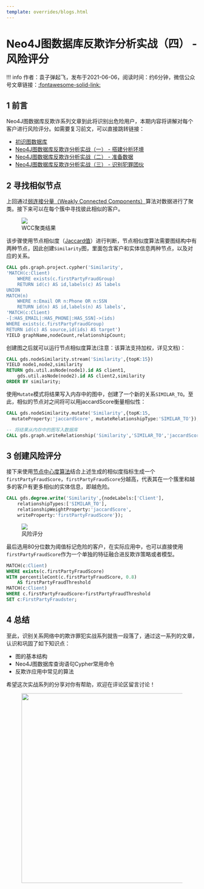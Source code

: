 ```yaml
---
template: overrides/blogs.html
---
```


# Neo4J图数据库反欺诈分析实战（四） - 风险评分

!!! info
    作者：袁子弹起飞，发布于2021-06-06，阅读时间：约6分钟，微信公众号文章链接：[:fontawesome-solid-link:]()

## 1 前言

Neo4J图数据库反欺诈系列文章到此将识别出危险用户，本期内容将讲解对每个客户进行风险评分。如需要复习前文，可以直接跳转链接：

- [初识图数据库](https://mp.weixin.qq.com/s?__biz=MzI4Mjk3NzgxOQ==&mid=2247485112&idx=1&sn=efd4f9b472a3d58378407bb6fad46a2f&chksm=eb90f5ccdce77cda0285d53331834a787364d4458a3588173c9fe8ef6953499362bd64f7c918&token=1650861834&lang=zh_CN#rd)
- [Neo4J图数据库反欺诈分析实战（一） - 搭建分析环境](https://mp.weixin.qq.com/s?__biz=MzI4Mjk3NzgxOQ==&mid=2247485213&idx=1&sn=ed9051c887847bcf35ef6e21af6005f4&chksm=eb90f469dce77d7fa1325810d537e183c65eef7067f20219eee02d6f3667d14554832103986d&token=771475859&lang=zh_CN#rd)
- [Neo4J图数据库反欺诈分析实战（二） - 准备数据](https://mp.weixin.qq.com/s?__biz=MzI4Mjk3NzgxOQ==&mid=2247485256&idx=1&sn=0d87a1d090f7282f85f3d2395372c8ed&chksm=eb90f43cdce77d2af75e6313e945a83f2309743e7e7e0855c99d9ecece6f3d24f3ad06ae80a4&token=771475859&lang=zh_CN#rd)
- [Neo4J图数据库反欺诈分析实战（三） - 识别犯罪团伙](ttps://mp.weixin.qq.com/s?__biz=MzI4Mjk3NzgxOQ==&mid=2247485261&idx=1&sn=9bbe4e099d7e199d749540797e82e443&chksm=eb90f439dce77d2fb5a8f06707844f0eef22667821f97d9e509563a36cebb2ed1903994056dd&token=1481538225&lang=zh_CN#rd)

## 2 寻找相似节点

上回通过[弱连接分量（Weakly Connected Components）](https://neo4j.com/docs/graph-data-science/current/algorithms/wcc/ 'Weakly Connected Components')算法对数据进行了聚类。接下来可以在每个簇中寻找彼此相似的客户。

<figure>
  <img src="https://cdn.jsdelivr.net/gh/BulletTech2021/Pics/img/1_V/cluster_1.png"  />
  <figcaption>WCC聚类结果</figcaption>
</figure>

该步骤使用节点相似度（[Jaccard值](https://neo4j.com/docs/graph-data-science/current/algorithms/node-similarity/#algorithms-node-similarity '节点相似度')）进行判断，节点相似度算法需要图结构中有两种节点，因此创建`Similarity`图，里面包含客户和实体信息两种节点，以及对应的关系。

```sql
CALL gds.graph.project.cypher('Similarity',
'MATCH(c:Client)
    WHERE exists(c.firstPartyFraudGroup)
    RETURN id(c) AS id,labels(c) AS labels
UNION
MATCH(n)
    WHERE n:Email OR n:Phone OR n:SSN
    RETURN id(n) AS id,labels(n) AS labels',
'MATCH(c:Client)
-[:HAS_EMAIL|:HAS_PHONE|:HAS_SSN]->(ids)
WHERE exists(c.firstPartyFraudGroup)
RETURN id(c) AS source,id(ids) AS target')
YIELD graphName,nodeCount,relationshipCount;
```

创建图之后就可以运行节点相似度算法(注意：该算法支持加权，详见文档)：

```sql
CALL gds.nodeSimilarity.stream('Similarity',{topK:15})
YIELD node1,node2,similarity
RETURN gds.util.asNode(node1).id AS client1,
    gds.util.asNode(node2).id AS client2,similarity
ORDER BY similarity;
```

使用`Mutate`模式将结果写入内存中的图中，创建了一个新的关系`SIMILAR_TO`。至此，相似的节点对之间将可以用jaccardScore衡量相似性：

```SQL
CALL gds.nodeSimilarity.mutate('Similarity',{topK:15,
  mutateProperty:'jaccardScore', mutateRelationshipType:'SIMILAR_TO'});

-- 将结果从内存中的图写入数据库
CALL gds.graph.writeRelationship('Similarity','SIMILAR_TO','jaccardScore');
```

## 3 创建风险评分

接下来使用[节点中心度算法](https://neo4j.com/docs/graph-data-science/current/algorithms/degree-centrality/ 'Degree Centrality')结合上述生成的相似度指标生成一个`firstPartyFraudScore`，`firstPartyFraudScore`分越高，代表其在一个簇里和越多的客户有更多相似的实体信息，即越危险。


```SQL
CALL gds.degree.write('Similarity',{nodeLabels:['Client'],
    relationshipTypes:['SIMILAR_TO'],
    relationshipWeightProperty:'jaccardScore',
    writeProperty:'firstPartyFraudScore'});
```

<figure>
  <img src="https://cdn.jsdelivr.net/gh/BulletTech2021/Pics/img/1_V/Score.png"  />
  <figcaption>风险评分</figcaption>
</figure>


最后选用80分位数为阈值标记危险的客户，在实际应用中，也可以直接使用`firstPartyFraudScore`作为一个单独的特征融合进反欺诈策略或者模型。

```sql
MATCH(c:Client)
WHERE exists(c.firstPartyFraudScore)
WITH percentileCont(c.firstPartyFraudScore, 0.8)
    AS firstPartyFraudThreshold
MATCH(c:Client)
WHERE c.firstPartyFraudScore>firstPartyFraudThreshold
SET c:FirstPartyFraudster;
```

## 4 总结

至此，识别关系网络中的欺诈罪犯实战系列就告一段落了，通过这一系列的文章，认识和巩固了如下知识点：

- 图的基本结构
- Neo4J图数据库查询语句Cypher常用命令
- 反欺诈应用中常见的算法

希望这次实战系列的分享对你有帮助，欢迎在评论区留言讨论！

<figure>
  <img src="https://cdn.jsdelivr.net/gh/BulletTech2021/Pics/2021-6-14/1623639526512-1080P%20(Full%20HD)%20-%20Tail%20Pic.png" width="500" />
</figure>
